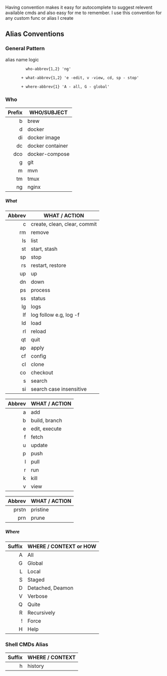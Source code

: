 Having convention makes it easy for autocomplete to suggest relevent available cmds and also easy for me to remember. I use this convention for any custom func or alias I create

## Alias Conventions

### General Pattern

alias name logic
```
         who-abbrev{1,2} 'ng'

       + what-abbrev{1,2} 'e -edit, v -view, cd, sp - stop'

       + where-abbrev{1} 'A - all, G - global'
```

### Who

|Prefix|WHO/SUBJECT|
|----:|---|
|b|brew|
|d|docker|
|di|docker image|
|dc|docker container|
|dco|docker-compose|
|g|git|
|m|mvn|
|tm|tmux|
|ng|nginx|

##### What 

|Abbrev|WHAT / ACTION|
|----:|---|
|c|create, clean, clear, commit|
|rm|remove|
|ls|list|
|st|start, stash|
|sp|stop|
|rs|restart, restore|
|up|up|
|dn|down|
|ps|process|
|ss|status|
|lg|logs|
|lf|log follow e.g, log -f |
|ld|load|
|rl|reload|
|qt|quit|
|ap|apply|
|cf|config|
|cl|clone|
|co|checkout|
|s|search|
|si|search case insensitive|

|Abbrev|WHAT / ACTION|
|----:|---|
|a|add|
|b|build, branch|
|e|edit, execute|
|f|fetch|
|u|update|
|p|push|
|l|pull|
|r|run|
|k|kill|
|v|view|


|Abbrev|WHAT / ACTION|
|----:|---|
|prstn|pristine|
|prn|prune|

##### Where

|Suffix|WHERE / CONTEXT or HOW|
|----:|---|
|A|All|
|G|Global|
|L|Local|
|S|Staged|
|D|Detached, Deamon|
|V|Verbose|
|Q|Quite|
|R|Recursively|
|!|Force|
|H|Help|



### Shell CMDs Alias

|Suffix|WHERE / CONTEXT|
|----:|---|
|h|history|


